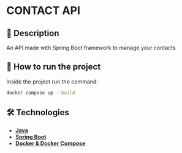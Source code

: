 # CONTACT API

## 📔 Description
An API made with Spring Boot framework to manage your contacts

## 🚀 How to run the project

Inside the project run the command:

```bash
docker compose up --build
```

## 🛠 Technologies

-   **[Java](https://www.java.com/en/)**
-   **[Spring Boot](https://spring.io/projects/spring-boot)**
-   **[Docker & Docker Compose](https://www.docker.com/)**
